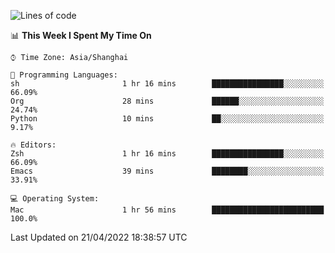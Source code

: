 <!--START_SECTION:waka-->
![Lines of code](https://img.shields.io/badge/From%20Hello%20World%20I%27ve%20Written-22%20Thousand%20lines%20of%20code-blue)

📊 **This Week I Spent My Time On** 

```text
⌚︎ Time Zone: Asia/Shanghai

💬 Programming Languages: 
sh                       1 hr 16 mins        ████████████████░░░░░░░░░   66.09% 
Org                      28 mins             ██████░░░░░░░░░░░░░░░░░░░   24.74% 
Python                   10 mins             ██░░░░░░░░░░░░░░░░░░░░░░░   9.17%

🔥 Editors: 
Zsh                      1 hr 16 mins        ████████████████░░░░░░░░░   66.09% 
Emacs                    39 mins             ████████░░░░░░░░░░░░░░░░░   33.91%

💻 Operating System: 
Mac                      1 hr 56 mins        █████████████████████████   100.0%

```


 Last Updated on 21/04/2022 18:38:57 UTC
<!--END_SECTION:waka-->
